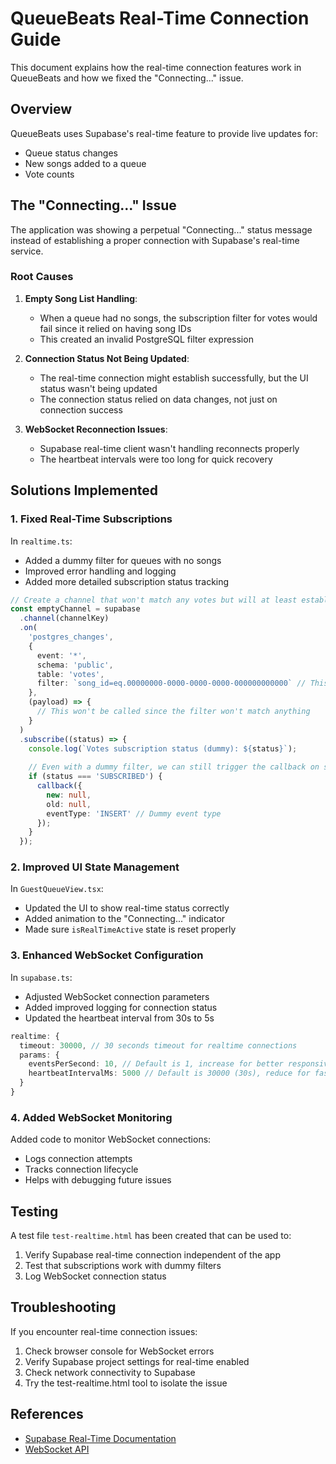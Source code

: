 # QueueBeats Real-Time Connection Guide

This document explains how the real-time connection features work in QueueBeats and how we fixed the "Connecting..." issue.

## Overview

QueueBeats uses Supabase's real-time feature to provide live updates for:
- Queue status changes
- New songs added to a queue
- Vote counts

## The "Connecting..." Issue

The application was showing a perpetual "Connecting..." status message instead of establishing a proper connection with Supabase's real-time service.

### Root Causes

1. **Empty Song List Handling**: 
   - When a queue had no songs, the subscription filter for votes would fail since it relied on having song IDs
   - This created an invalid PostgreSQL filter expression

2. **Connection Status Not Being Updated**:
   - The real-time connection might establish successfully, but the UI status wasn't being updated
   - The connection status relied on data changes, not just on connection success

3. **WebSocket Reconnection Issues**:
   - Supabase real-time client wasn't handling reconnects properly
   - The heartbeat intervals were too long for quick recovery

## Solutions Implemented

### 1. Fixed Real-Time Subscriptions

In `realtime.ts`:
- Added a dummy filter for queues with no songs
- Improved error handling and logging
- Added more detailed subscription status tracking

```typescript
// Create a channel that won't match any votes but will at least establish a connection
const emptyChannel = supabase
  .channel(channelKey)
  .on(
    'postgres_changes',
    {
      event: '*', 
      schema: 'public',
      table: 'votes',
      filter: `song_id=eq.00000000-0000-0000-0000-000000000000` // This won't match any real votes
    },
    (payload) => {
      // This won't be called since the filter won't match anything
    }
  )
  .subscribe((status) => {
    console.log(`Votes subscription status (dummy): ${status}`);
    
    // Even with a dummy filter, we can still trigger the callback on success
    if (status === 'SUBSCRIBED') {
      callback({
        new: null,
        old: null,
        eventType: 'INSERT' // Dummy event type
      });
    }
  });
```

### 2. Improved UI State Management

In `GuestQueueView.tsx`:
- Updated the UI to show real-time status correctly
- Added animation to the "Connecting..." indicator
- Made sure `isRealTimeActive` state is reset properly

### 3. Enhanced WebSocket Configuration

In `supabase.ts`:
- Adjusted WebSocket connection parameters
- Added improved logging for connection status
- Updated the heartbeat interval from 30s to 5s

```typescript
realtime: {
  timeout: 30000, // 30 seconds timeout for realtime connections
  params: {
    eventsPerSecond: 10, // Default is 1, increase for better responsiveness
    heartbeatIntervalMs: 5000 // Default is 30000 (30s), reduce for faster reconnects
  }
}
```

### 4. Added WebSocket Monitoring

Added code to monitor WebSocket connections:
- Logs connection attempts
- Tracks connection lifecycle
- Helps with debugging future issues

## Testing

A test file `test-realtime.html` has been created that can be used to:
1. Verify Supabase real-time connection independent of the app
2. Test that subscriptions work with dummy filters
3. Log WebSocket connection status

## Troubleshooting

If you encounter real-time connection issues:

1. Check browser console for WebSocket errors
2. Verify Supabase project settings for real-time enabled
3. Check network connectivity to Supabase
4. Try the test-realtime.html tool to isolate the issue

## References

- [Supabase Real-Time Documentation](https://supabase.com/docs/guides/realtime)
- [WebSocket API](https://developer.mozilla.org/en-US/docs/Web/API/WebSockets_API)

